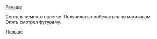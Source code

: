 [Раньше](2018.04.14.md)

Сегодня немного полегче.
Получилось пробежаться по магазинам.
Опять смотрел футураму.

[Дальше](2018.04.16.md)